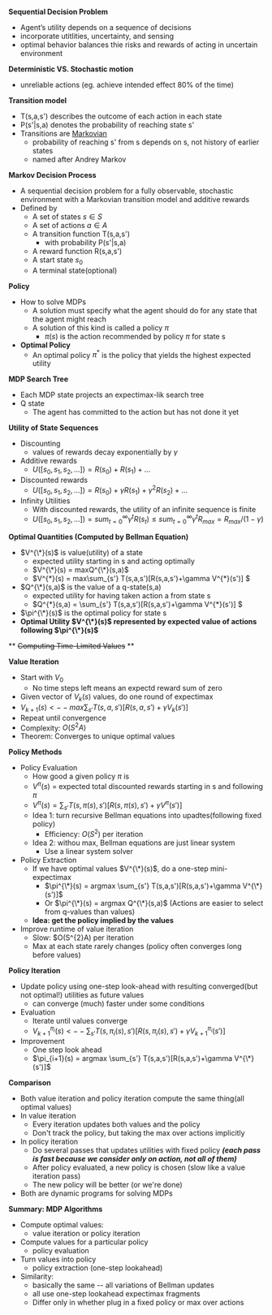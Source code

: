 **Sequential Decision Problem**
* Agent’s utility depends on a sequence of decisions
* incorporate utitlities, uncertainty, and sensing
* optimal behavior balances thie risks and rewards of acting in uncertain environment

**Deterministic VS. Stochastic motion**
* unreliable actions (eg. achieve intended effect 80% of the time)

**Transition model**
* T(s,a,s') describes the outcome of each action in each state
* P(s'|s,a) denotes the probability of reaching state s'
* Transitions are [Markovian](https://en.wikipedia.org/wiki/Markovian#:~:text=Markovian%20is%20an%20adjective%20that,property%20of%20a%20stochastic%20process)
  * probability of reaching s' from s depends on s, not history of earlier states
  * named after Andrey Markov

**Markov Decision Process**
* A sequential decision problem for a fully observable, stochastic environment with a Markovian transition model and additive rewards
* Defined by
  * A set of states $s \in S$
  * A set of actions $a \in A$
  * A transition function T(s,a,s')
    * with probability P(s'|s,a)
  * A reward function R(s,a,s')
  * A start state $s_{0}$
  * A terminal state(optional)

**Policy**
* How to solve MDPs
  * A solution must specify what the agent should do for any state that the agent might reach
  * A solution of this kind is called a policy $\pi$
    * $\pi(s)$ is the action recommended by policy $\pi$ for state s
* **Optimal Policy**
  * An optimal policy $\pi^{*}$ is the policy that yields the highest expected utility

**MDP Search Tree**
* Each MDP state projects an expectimax-lik search tree
* Q state
  * The agent has committed to the action but has not done it yet

**Utility of State Sequences**
* Discounting
  * values of rewards decay exponentially by $\gamma$
* Additive rewards
  * $U([s_{0},s_{1},s_{2},...]) = R(s_{0})+R(s_{1})+...$
* Discounted rewards
  * $U([s_{0},s_{1},s_{2},...]) = R(s_{0})+\gamma R(s_{1})+\gamma^{2}R(s_{2})+...$
* Infinity Utilities
  * With discounted rewards, the utility of an infinite sequence is finite
  * $U([s_{0},s_{1},s_{2},...]) = sum_{t = 0}^{\infty} \gamma^{t} R(s_{t}) \le sum_{t = 0}^{\infty} \gamma^{t} R_{max} = R_{max}/(1-\gamma)$

**Optimal Quantities (Computed by Bellman Equation)**
* $V^{\*}(s)$ is value(utility) of a state
  * expected utility starting in s and acting optimally
  * $V^{\*}(s) = maxQ^{\*}(s,a)$
  * $V^{\*}(s) = max\sum_{s'} T(s,a,s')[R(s,a,s')+\gamma V^{\*}(s')] $
* $Q^{\*}(s,a)$ is the value of a q-state(s,a)
  * expected utility for having taken action a from state s
  * $Q^{\*}(s,a) = \sum_{s'} T(s,a,s')[R(s,a,s')+\gamma V^{\*}(s')] $
* $\pi^{\*}(s)$ is the optimal policy for state s
* **Optimal Utility $V^{\*}(s)$ represented by expected value of actions following $\pi^{\*}(s)$**

** ~~Computing Time-Limited Values~~ **

**Value Iteration**
* Start with $V_{0}$
  * No time steps left means an expectd reward sum of zero
* Given vector of $V_{k}(s)$ values, do one round of expectimax
* $V_{k+1}(s) <-- max \sum_{s'} T(s,a,s')[R(s,a,s')+\gamma V_{k}(s')]$
* Repeat until convergence
* Complexity: $O(S^{2}A)$
* Theorem: Converges to unique optimal values


**Policy Methods**
* Policy Evaluation
  * How good a given policy $\pi$ is
  * $V^{\pi}(s)$ = expected total discounted rewards starting in s and following $\pi$
  * $V^{\pi}(s) = \sum_{s'} T(s,\pi(s),s')[R(s,\pi(s),s')+\gamma V^{\pi}(s')]$
  * Idea 1: turn recursive Bellman equations into upadtes(following fixed policy)
    * Efficiency: $O(S^{2})$ per iteration
  * Idea 2: withou max, Bellman equations are just linear system
    * Use a linear system solver
* Policy Extraction
  * If we have optimal values $V^{\*}(s)$, do a one-step mini-expectimax
    * $\pi^{\*}(s) = argmax \sum_{s'} T(s,a,s')[R(s,a,s')+\gamma V^{\*}(s')]$
    * Or $\pi^{\*}(s) = argmax Q^{\*}(s,a)$ (Actions are easier to select from q-values than values)
  * **Idea: get the policy implied by the values**
* Improve runtime of value iteration
  * Slow: $O(S^{2}A) per iteration
  * Max at each state rarely changes (policy often converges long before values)

**Policy Iteration**
* Update policy using one-step look-ahead with resulting converged(but not optimal!) utilities as future values
  * can converge (much) faster under some conditions
* Evaluation
  * Iterate until values converge 
  * $V_{k+1}^{\pi_{i}}(s) <--  \sum_{s'}T(s,\pi_{i}(s),s')[R(s,\pi_{i}(s),s')+\gamma V_{k+1}^{\pi_{i}}(s')]$
* Improvement
  * One step look ahead
  * $\pi_{i+1}(s) = argmax \sum_{s'} T(s,a,s')[R(s,a,s')+\gamma V^{\*}(s')]$

**Comparison**
* Both value iteration and policy iteration compute the same thing(all optimal values)
* In value iteration
  * Every iteration updates both values and the policy
  * Don't track the policy, but taking the max over actions implicitly
* In policy iteration
  * Do several passes that updates utilities with fixed policy **_(each pass is fast because we consider only on action, not all of them)_**
  * After policy evaluated, a new policy is chosen (slow like a value iteration pass)
  * The new policy will be better (or we're done)
* Both are dynamic programs for solving MDPs

**Summary: MDP Algorithms**
* Compute optimal values:
  * value iteration or policy iteration
* Compute values for a particular policy
  * policy evaluation
* Turn values into policy
  * policy extraction (one-step lookahead)
* Similarity:
  * basically the same -- all variations of Bellman updates
  * all use one-step lookahead expectimax fragments
  * Differ only in whether plug in a fixed policy or max over actions
